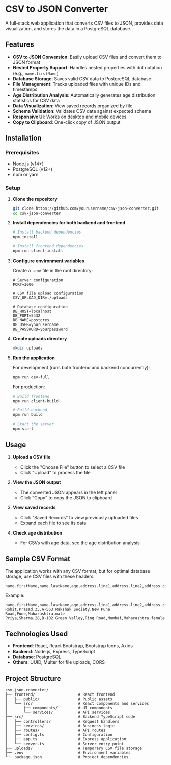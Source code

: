 # CSV to JSON Converter

A full-stack web application that converts CSV files to JSON, provides data visualization, and stores the data in a PostgreSQL database.


## Features

- **CSV to JSON Conversion**: Easily upload CSV files and convert them to JSON format
- **Nested Property Support**: Handles nested properties with dot notation (e.g., `name.firstName`)
- **Database Storage**: Saves valid CSV data to PostgreSQL database
- **File Management**: Tracks uploaded files with unique IDs and timestamps
- **Age Distribution Analysis**: Automatically generates age distribution statistics for CSV data
- **Data Visualization**: View saved records organized by file
- **Schema Validation**: Validates CSV data against expected schema
- **Responsive UI**: Works on desktop and mobile devices
- **Copy to Clipboard**: One-click copy of JSON output

## Installation

### Prerequisites

- Node.js (v14+)
- PostgreSQL (v12+)
- npm or yarn

### Setup

1. **Clone the repository**

   ```bash
   git clone https://github.com/yourusername/csv-json-converter.git
   cd csv-json-converter
   ```

2. **Install dependencies for both backend and frontend**

   ```bash
   # Install backend dependencies
   npm install
   
   # Install frontend dependencies
   npm run client-install
   ```

3. **Configure environment variables**

   Create a `.env` file in the root directory:

   ```
   # Server configuration
   PORT=3000
   
   # CSV file upload configuration
   CSV_UPLOAD_DIR=./uploads
   
   # Database configuration
   DB_HOST=localhost
   DB_PORT=5432
   DB_NAME=postgres
   DB_USER=yourusername
   DB_PASSWORD=yourpassword
   ```

4. **Create uploads directory**

   ```bash
   mkdir uploads
   ```

5. **Run the application**

   For development (runs both frontend and backend concurrently):
   ```bash
   npm run dev-full
   ```
   
   For production:
   ```bash
   # Build frontend
   npm run client-build
   
   # Build backend
   npm run build
   
   # Start the server
   npm start
   ```

## Usage

1. **Upload a CSV file**
   - Click the "Choose File" button to select a CSV file
   - Click "Upload" to process the file

2. **View the JSON output**
   - The converted JSON appears in the left panel
   - Click "Copy" to copy the JSON to clipboard

3. **View saved records**
   - Click "Saved Records" to view previously uploaded files
   - Expand each file to see its data

4. **Check age distribution**
   - For CSVs with age data, see the age distribution analysis

## Sample CSV Format

The application works with any CSV format, but for optimal database storage, use CSV files with these headers:

```
name.firstName,name.lastName,age,address.line1,address.line2,address.city,address.state,gender
```

Example:
```
name.firstName,name.lastName,age,address.line1,address.line2,address.city,address.state,gender
Rohit,Prasad,35,A-563 Rakshak Society,New Pune Road,Pune,Maharashtra,male
Priya,Sharma,28,B-102 Green Valley,Ring Road,Mumbai,Maharashtra,female
```

## Technologies Used

- **Frontend**: React, React Bootstrap, Bootstrap Icons, Axios
- **Backend**: Node.js, Express, TypeScript
- **Database**: PostgreSQL
- **Others**: UUID, Multer for file uploads, CORS

## Project Structure

```
csv-json-converter/
├── frontend/                   # React frontend
│   ├── public/                 # Public assets
│   └── src/                    # React components and services
│       ├── components/         # UI components
│       └── services/           # API services
├── src/                        # Backend TypeScript code
│   ├── controllers/            # Request handlers
│   ├── services/               # Business logic
│   ├── routes/                 # API routes
│   ├── config.ts               # Configuration
│   ├── app.ts                  # Express application
│   └── server.ts               # Server entry point
├── uploads/                    # Temporary CSV file storage
├── .env                        # Environment variables
└── package.json                # Project dependencies
```

